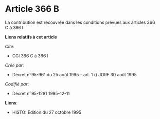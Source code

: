 # Article 366 B

La contribution est recouvrée dans les conditions prévues aux articles 366 C à 366 I.

**Liens relatifs à cet article**

_Cite_:

  - CGI 366 C à 366 I

_Créé par_:

  - Décret n°95-961 du 25 août 1995 - art. 1 () JORF 30 août 1995

_Codifié par_:

  - Décret n°95-1281 1995-12-11

**Liens**:

  - HISTO: Edition du 27 octobre 1995
